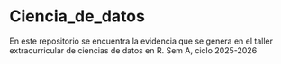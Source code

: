 # Ciencia_de_datos
En este repositorio se encuentra la evidencia que se genera en el taller extracurricular de ciencias de datos en R. Sem A, ciclo 2025-2026
